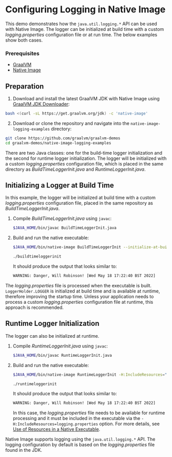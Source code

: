 # Configuring Logging in Native Image

This demo demonstrates how the `java.util.logging.*` API can be used with Native Image. The logger can be initialized at build time with a custom _logging.properties_ configuration file or at run time. The below examples show both cases.

### Prerequisites
* [GraalVM](http://graalvm.org)
* [Native Image](https://www.graalvm.org/docs/reference-manual/native-image/)

## Preparation

1. Download and install the latest GraalVM JDK with Native Image using [GraalVM JDK Downloader](https://github.com/graalvm/graalvm-jdk-downloader):
  ```bash
  bash <(curl -sL https://get.graalvm.org/jdk) -c 'native-image'
  ```

2. Download or clone the repository and navigate into the `native-image-logging-examples` directory:
  ```bash
  git clone https://github.com/graalvm/graalvm-demos
  cd graalvm-demos/native-image-logging-examples
  ```

There are two Java classes: one for the build-time logger initialization and the second for runtime logger initialization. The logger will be initialized with a custom _logging.properties_ configuration file, which is placed in the same directory as _BuildTimeLoggerInit.java_ and _RuntimeLoggerInit.java_.

## Initializing a Logger at Build Time

In this example, the logger will be initialized at build time with a custom _logging.properties_ configuration file, placed in the same repository as _BuildTimeLoggerInit.java_.

1. Compile _BuildTimeLoggerInit.java_ using `javac`:

    ```bash
    $JAVA_HOME/bin/javac BuildTimeLoggerInit.java
    ```
2. Build and run the native executable:

    ```bash
    $JAVA_HOME/bin/native-image BuildTimeLoggerInit --initialize-at-build-time=BuildTimeLoggerInit
    ```
    ```bash
    ./buildtimeloggerinit
    ```

    It should produce the output that looks similar to:
    ```bash
    WARNING: Danger, Will Robinson! [Wed May 18 17:22:40 BST 2022]
    ```

The _logging.properties_ file is processed when the executable is built. `LoggerHolder.LOGGER` is initialized at build time and is available at runtime, therefore improving the startup time. Unless your application needs to process a custom _logging.properties_ configuration file at runtime, this approach is recommended.

## Runtime Logger Initialization

The logger can also be initialized at runtime. 

1. Compile _RuntimeLoggerInit.java_ using `javac`:

    ```bash
    $JAVA_HOME/bin/javac RuntimeLoggerInit.java
    ```

2. Build and run the native executable:
    ```bash
    $JAVA_HOME/bin/native-image RuntimeLoggerInit -H:IncludeResources="logging.properties"
    ```
    ```bash
    ./runtimeloggerinit
    ```

    It should produce the output that looks similar to:
    ```bash
    WARNING: Danger, Will Robinson! [Wed May 18 17:22:40 BST 2022]
    ```

    In this case, the _logging.properties_ file needs to be available for runtime processing and it must be included in the executable via the `-H:IncludeResources=logging.properties` option. For more details, see [Use of Resources in a Native Executable](https://www.graalvm.org/reference-manual/native-image/dynamic-features/Resources/).

Native Image supports logging using the `java.util.logging.*` API.
The logging configuration by default is based on the _logging.properties_ file found in the JDK.
